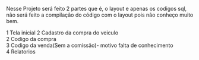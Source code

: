 Nesse Projeto será feito 2 partes que é, 
o layout e apenas os codigos sql, <br>
não será feito a compilação do código com o layout pois não conheço muito bem.

1  Tela inicial
2  Cadastro da compra do veiculo <br>
2  Codigo da compra <br>
3  Codigo da venda(Sem a comissão)- motivo falta de conhecimento<br>
4  Relatorios 
